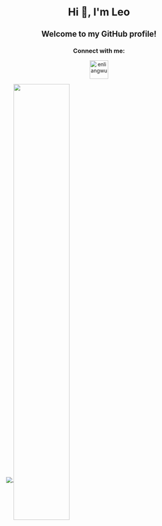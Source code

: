 <h1 align="center">Hi 👋, I'm Leo</h1>

<!--
**enliangwu/enliangwu** is a ✨ _special_ ✨ repository because its `README.md` (this file) appears on your GitHub profile.

Here are some ideas to get you started:

- 🔭 I’m currently working on ...
- 🌱 I’m currently learning ...
- 👯 I’m looking to collaborate on ...
- 🤔 I’m looking for help with ...
- 💬 Ask me about ...
- 📫 How to reach me: ...
- 😄 Pronouns: ...
- ⚡ Fun fact: ...
-->

<h2 align="center">Welcome to my GitHub profile!</h2>

<h3 align="center">Connect with me:</h3>
<p align="center">
<a href="https://www.linkedin.com/in/enliang-wu/" target="blank"><img align="center" src="https://raw.githubusercontent.com/rahuldkjain/github-profile-readme-generator/master/src/images/icons/Social/linked-in-alt.svg" alt="enliangwu" height="50" width="50" /></a>
</p>

<a href="https://github.com/anuraghazra/github-readme-stats">
  <img align="center" src="https://github-readme-stats.vercel.app/api/top-langs/?username=enliangwu&show_icons=true&theme=gruvbox"/>
</a>
<!--
dark, radical, merko, gruvbox, tokyonight, onedark, cobalt, synthwave, highcontrast, dracula
-->
<a href="https://git.io/streak-stats">
  <img align="center" src="http://github-readme-streak-stats.herokuapp.com?user=enliangwu&date_format=M%20j%5B%2C%20Y%5D&theme=gruvbox"  style="width:55%"/>
</a>


